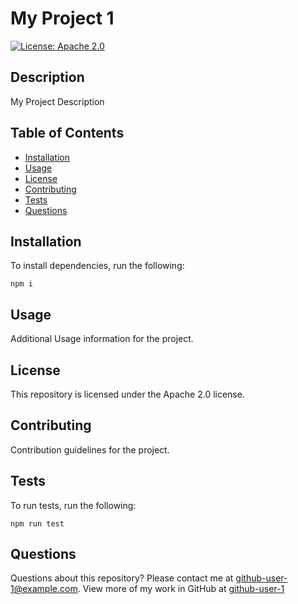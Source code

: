 # My Project 1

[![License: Apache 2.0](https://img.shields.io/badge/License-Apache%202.0-blue.svg)](https://opensource.org/licenses/Apache-2.0)

## Description

My Project Description

## Table of Contents

* [Installation](#installation)
* [Usage](#usage)
* [License](#license)
* [Contributing](#contributing)
* [Tests](#tests)
* [Questions](#questions)

## Installation

To install dependencies, run the following:

`
npm i
`

## Usage

Additional Usage information for the project.

## License

This repository is licensed under the Apache 2.0 license.

## Contributing

Contribution guidelines for the project.

## Tests

To run tests, run the following:

`
npm run test
`

## Questions

Questions about this repository? Please contact me at [github-user-1@example.com](mailto:github-user-1@example.com). View more of my work in GitHub at [github-user-1](https://github.com/github-user-1) 

